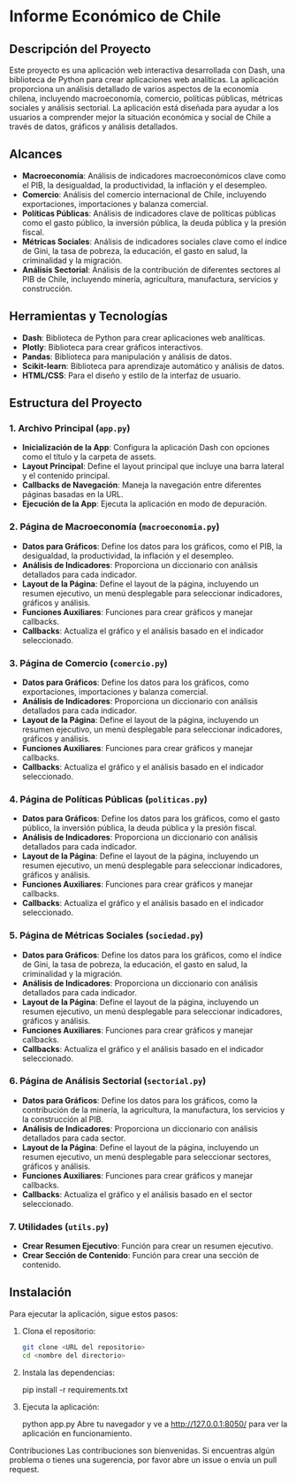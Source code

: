 # Informe Económico de Chile

## Descripción del Proyecto

Este proyecto es una aplicación web interactiva desarrollada con Dash, una biblioteca de Python para crear aplicaciones web analíticas. La aplicación proporciona un análisis detallado de varios aspectos de la economía chilena, incluyendo macroeconomía, comercio, políticas públicas, métricas sociales y análisis sectorial. La aplicación está diseñada para ayudar a los usuarios a comprender mejor la situación económica y social de Chile a través de datos, gráficos y análisis detallados.

## Alcances

- **Macroeconomía**: Análisis de indicadores macroeconómicos clave como el PIB, la desigualdad, la productividad, la inflación y el desempleo.
- **Comercio**: Análisis del comercio internacional de Chile, incluyendo exportaciones, importaciones y balanza comercial.
- **Políticas Públicas**: Análisis de indicadores clave de políticas públicas como el gasto público, la inversión pública, la deuda pública y la presión fiscal.
- **Métricas Sociales**: Análisis de indicadores sociales clave como el índice de Gini, la tasa de pobreza, la educación, el gasto en salud, la criminalidad y la migración.
- **Análisis Sectorial**: Análisis de la contribución de diferentes sectores al PIB de Chile, incluyendo minería, agricultura, manufactura, servicios y construcción.

## Herramientas y Tecnologías

- **Dash**: Biblioteca de Python para crear aplicaciones web analíticas.
- **Plotly**: Biblioteca para crear gráficos interactivos.
- **Pandas**: Biblioteca para manipulación y análisis de datos.
- **Scikit-learn**: Biblioteca para aprendizaje automático y análisis de datos.
- **HTML/CSS**: Para el diseño y estilo de la interfaz de usuario.

## Estructura del Proyecto

### 1. Archivo Principal (`app.py`)
- **Inicialización de la App**: Configura la aplicación Dash con opciones como el título y la carpeta de assets.
- **Layout Principal**: Define el layout principal que incluye una barra lateral y el contenido principal.
- **Callbacks de Navegación**: Maneja la navegación entre diferentes páginas basadas en la URL.
- **Ejecución de la App**: Ejecuta la aplicación en modo de depuración.

### 2. Página de Macroeconomía (`macroeconomia.py`)
- **Datos para Gráficos**: Define los datos para los gráficos, como el PIB, la desigualdad, la productividad, la inflación y el desempleo.
- **Análisis de Indicadores**: Proporciona un diccionario con análisis detallados para cada indicador.
- **Layout de la Página**: Define el layout de la página, incluyendo un resumen ejecutivo, un menú desplegable para seleccionar indicadores, gráficos y análisis.
- **Funciones Auxiliares**: Funciones para crear gráficos y manejar callbacks.
- **Callbacks**: Actualiza el gráfico y el análisis basado en el indicador seleccionado.

### 3. Página de Comercio (`comercio.py`)
- **Datos para Gráficos**: Define los datos para los gráficos, como exportaciones, importaciones y balanza comercial.
- **Análisis de Indicadores**: Proporciona un diccionario con análisis detallados para cada indicador.
- **Layout de la Página**: Define el layout de la página, incluyendo un resumen ejecutivo, un menú desplegable para seleccionar indicadores, gráficos y análisis.
- **Funciones Auxiliares**: Funciones para crear gráficos y manejar callbacks.
- **Callbacks**: Actualiza el gráfico y el análisis basado en el indicador seleccionado.

### 4. Página de Políticas Públicas (`politicas.py`)
- **Datos para Gráficos**: Define los datos para los gráficos, como el gasto público, la inversión pública, la deuda pública y la presión fiscal.
- **Análisis de Indicadores**: Proporciona un diccionario con análisis detallados para cada indicador.
- **Layout de la Página**: Define el layout de la página, incluyendo un resumen ejecutivo, un menú desplegable para seleccionar indicadores, gráficos y análisis.
- **Funciones Auxiliares**: Funciones para crear gráficos y manejar callbacks.
- **Callbacks**: Actualiza el gráfico y el análisis basado en el indicador seleccionado.

### 5. Página de Métricas Sociales (`sociedad.py`)
- **Datos para Gráficos**: Define los datos para los gráficos, como el índice de Gini, la tasa de pobreza, la educación, el gasto en salud, la criminalidad y la migración.
- **Análisis de Indicadores**: Proporciona un diccionario con análisis detallados para cada indicador.
- **Layout de la Página**: Define el layout de la página, incluyendo un resumen ejecutivo, un menú desplegable para seleccionar indicadores, gráficos y análisis.
- **Funciones Auxiliares**: Funciones para crear gráficos y manejar callbacks.
- **Callbacks**: Actualiza el gráfico y el análisis basado en el indicador seleccionado.

### 6. Página de Análisis Sectorial (`sectorial.py`)
- **Datos para Gráficos**: Define los datos para los gráficos, como la contribución de la minería, la agricultura, la manufactura, los servicios y la construcción al PIB.
- **Análisis de Indicadores**: Proporciona un diccionario con análisis detallados para cada sector.
- **Layout de la Página**: Define el layout de la página, incluyendo un resumen ejecutivo, un menú desplegable para seleccionar sectores, gráficos y análisis.
- **Funciones Auxiliares**: Funciones para crear gráficos y manejar callbacks.
- **Callbacks**: Actualiza el gráfico y el análisis basado en el sector seleccionado.

### 7. Utilidades (`utils.py`)
- **Crear Resumen Ejecutivo**: Función para crear un resumen ejecutivo.
- **Crear Sección de Contenido**: Función para crear una sección de contenido.

## Instalación

Para ejecutar la aplicación, sigue estos pasos:

1. Clona el repositorio:
   ```bash
   git clone <URL del repositorio>
   cd <nombre del directorio>

2. Instala las dependencias:
 
    pip install -r requirements.txt

3. Ejecuta la aplicación:


    python app.py
    Abre tu navegador y ve a http://127.0.0.1:8050/ para ver la aplicación en funcionamiento.

Contribuciones
Las contribuciones son bienvenidas. Si encuentras algún problema o tienes una sugerencia, por favor abre un issue o envía un pull request.
